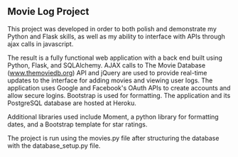 ## Movie Log Project

This project was developed in order to both polish and demonstrate my Python and Flask skills, as well as my ability to interface with APIs through ajax calls in javascript.

The result is a fully functional web application with a back end built using Python, Flask, and SQLAlchemy. AJAX calls to The Movie Database (www.themoviedb.org) API and jQuery are used to provide real-time updates to the interface for adding movies and viewing user logs. The application uses Google and Facebook's OAuth APIs to create accounts and allow secure logins. Bootstrap is used for formatting. The application and its PostgreSQL database are hosted at Heroku.

Additional libraries used include Moment, a python library for formatting dates, and a Bootstrap template for star ratings.

The project is run using the movies.py file after structuring the database with the database_setup.py file.